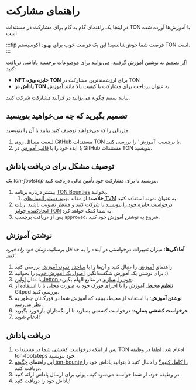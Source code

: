 # راهنمای مشارکت

در اینجا یک راهنمای گام به گام برای مشارکت در مستندات TON با آموزش‌ها آورده شده است.

:::tip فرصت
شما خوش‌شانسید! این یک فرصت خوب برای بهبود اکوسیستم TON است.
:::

اگر تصمیم به نوشتن آموزش گرفتید، می‌توانید برای موضوعات برجسته پاداشی دریافت کنید:

- **NFT جایزه ویژه TON** برای ارزشمندترین مشارکت در TON
- **پاداش در TON** به عنوان پرداخت برای مشارکت با کیفیت بالا مانند آموزش

بیایید ببینیم چگونه می‌توانید در فرآیند مشارکت شرکت کنید.

## تصمیم بگیرید که چه می‌خواهید بنویسید

متریالی را که می‌خواهید توصیف کنید بیابید یا آن را بنویسید.

1. [لیست مسائل روی GitHub مستندات TON](https://github.com/ton-community/ton-docs/issues) با برچسب 'آموزش' را بررسی کنید.
2. *یا* ایده خود را با [قالب آموزش](https://github.com/ton-community/ton-docs/issues/new?assignees=\&labels=feature+%3Asparkles%3A%2Ccontent+%3Afountain_pen%3A\&template=suggest_tutorial.yaml\&title=Suggest+a+tutorial) در GitHub مستندات TON بنویسید.

## توصیف مشکل برای دریافت پاداش

یک *ton-footstep* بنویسید تا برای مشارکت خود تأمین مالی دریافت کنید.

1. بیشتر درباره برنامه [TON Bounties](https://github.com/ton-society/grants-and-bounties/blob/main/bounties/BOUNTIES_PROGRAM_GUIDELINES.md) بخوانید.
   1. **خلاصه:** از مقاله [بهبود دستورالعمل‌های TVM](https://github.com/ton-society/grants-and-bounties/issues/361) به عنوان نمونه استفاده کنید
2. [درخواست جایزه خود را بنویسید](https://github.com/ton-society/grants-and-bounties/issues/new/choose) تا شرکت کنید و منتظر تصویب باشید. [ربات ایجادکننده جوایز TON](https://t.me/footsteps_helper_bot) به شما کمک خواهد کرد.
3. پس از دریافت برچسب `approved`، شروع به نوشتن آموزش خود کنید.

## نوشتن آموزش

**آمادگی‌ها**: میزان تغییرات درخواستی در آینده را به حداقل برسانید، *زمان خود را ذخیره کنید*:

1. راهنمای [آموزش](/v3/contribute/contribution-rules) را دنبال کنید و آن‌ها را با [ساختار نمونه آموزش](/v3/contribute/tutorials/sample-tutorial) بررسی کنید
2. برای نوشتن یک آموزش شگفت‌انگیز، [اصول یک آموزش خوب](/v3/contribute/tutorials/principles-of-a-good-tutorial) را بخوانید :)
3. با مثال [اولین Jetton خود را بسازید](https://v3/guidelines/dapps/tutorials/mint-your-first-token) در منابع الهام بگیرید.
4. **تنظیم محیط**. [آموزش](/v3/contribute#online-one-click-contribution-setup) را با اجرای فورک خود به صورت محلی یا با استفاده از Gitpod بررسی کنید.
5. **نوشتن آموزش**: با استفاده از محیط، ببینید که آموزش شما در فورک‌تان چطور به نظر می‌رسد.
6. **درخواست کششی بسازید**: درخواست کششی بسازید تا از نگه‌داران بازخورد بگیرید.
7. ادغام شوید!

## دریافت پاداش

1. پس از اینکه درخواست کششی شما در مستندات TON ادغام شد، لطفا در وظیفه ton-footsteps خود بنویسید.
2. این راهنمای [چگونه ton-bounty را کامل کنیم؟](https://github.com/ton-society/grants-and-bounties/blob/main/bounties/BOUNTIES_PROGRAM_GUIDELINES.md#got-assigned-submit-a-questbook-proposal) را دنبال کنید تا بتوانید پاداش خود را دریافت کنید.
3. در وظیفه خود، از شما خواسته می‌شود کیف پولی برای ارسال پاداش ارائه کنید.
4. پاداش خود را دریافت کنید!
